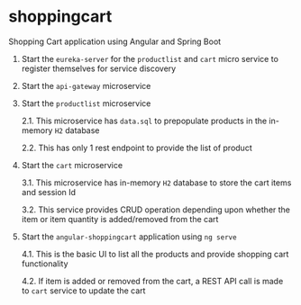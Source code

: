 # shoppingcart
Shopping Cart application using Angular and Spring Boot

1. Start the `eureka-server` for the `productlist` and `cart` micro service to register themselves for service discovery

2. Start the `api-gateway` microservice

3. Start the `productlist` microservice

    2.1. This microservice has `data.sql` to prepopulate products in the in-memory `H2` database
  
    2.2. This has only 1 rest endpoint to provide the list of product

4. Start the `cart` microservice

    3.1. This microservice has in-memory `H2` database to store the cart items and session Id
  
    3.2. This service provides CRUD operation depending upon whether the item or item quantity is added/removed from the cart

5. Start the `angular-shoppingcart` application using `ng serve`

    4.1. This is the basic UI to list all the products and provide shopping cart functionality
  
    4.2. If item is added or removed from the cart, a REST API call is made to `cart` service to update the cart
    
    
